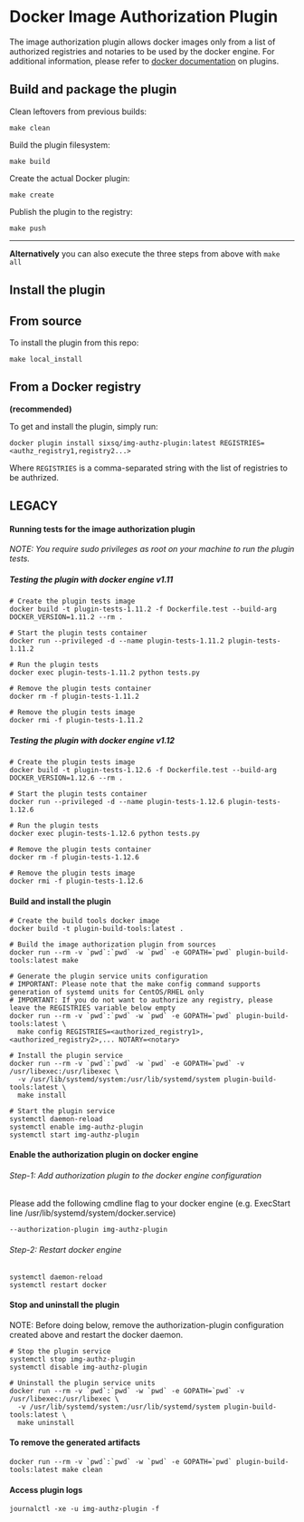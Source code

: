 # Docker Image Authorization Plugin

The image authorization plugin allows docker images only from a list of
authorized registries and notaries to be used by the docker engine. For
additional information, please refer to [docker
documentation](https://docs.docker.com/engine/extend/) on plugins.


## Build and package the plugin

Clean leftovers from previous builds:

`make clean`

Build the plugin filesystem:

`make build`

Create the actual Docker plugin:

`make create`

Publish the plugin to the registry:

`make push`

---

**Alternatively** you can also execute the three steps from above with `make all`


## Install the plugin


## From source

To install the plugin from this repo:

`make local_install`

## From a Docker registry

**(recommended)**

To get and install the plugin, simply run:

`docker plugin install sixsq/img-authz-plugin:latest REGISTRIES=<authz_registry1,registry2...>`

Where `REGISTRIES` is a comma-separated string with the list of registries to be authrized.




## LEGACY

#### Running tests for the image authorization plugin

_NOTE: You require *sudo privileges as root* on your machine to run the plugin tests._

##### Testing the plugin with docker engine v1.11
```
# Create the plugin tests image
docker build -t plugin-tests-1.11.2 -f Dockerfile.test --build-arg DOCKER_VERSION=1.11.2 --rm .

# Start the plugin tests container
docker run --privileged -d --name plugin-tests-1.11.2 plugin-tests-1.11.2

# Run the plugin tests
docker exec plugin-tests-1.11.2 python tests.py

# Remove the plugin tests container
docker rm -f plugin-tests-1.11.2

# Remove the plugin tests image
docker rmi -f plugin-tests-1.11.2
```

##### Testing the plugin with docker engine v1.12
```
# Create the plugin tests image
docker build -t plugin-tests-1.12.6 -f Dockerfile.test --build-arg DOCKER_VERSION=1.12.6 --rm .

# Start the plugin tests container
docker run --privileged -d --name plugin-tests-1.12.6 plugin-tests-1.12.6

# Run the plugin tests
docker exec plugin-tests-1.12.6 python tests.py

# Remove the plugin tests container
docker rm -f plugin-tests-1.12.6

# Remove the plugin tests image
docker rmi -f plugin-tests-1.12.6
```

#### Build and install the plugin
```
# Create the build tools docker image
docker build -t plugin-build-tools:latest .

# Build the image authorization plugin from sources
docker run --rm -v `pwd`:`pwd` -w `pwd` -e GOPATH=`pwd` plugin-build-tools:latest make

# Generate the plugin service units configuration
# IMPORTANT: Please note that the make config command supports generation of systemd units for CentOS/RHEL only
# IMPORTANT: If you do not want to authorize any registry, please leave the REGISTRIES variable below empty
docker run --rm -v `pwd`:`pwd` -w `pwd` -e GOPATH=`pwd` plugin-build-tools:latest \
  make config REGISTRIES=<authorized_registry1>,<authorized_registry2>,... NOTARY=<notary>

# Install the plugin service
docker run --rm -v `pwd`:`pwd` -w `pwd` -e GOPATH=`pwd` -v /usr/libexec:/usr/libexec \
  -v /usr/lib/systemd/system:/usr/lib/systemd/system plugin-build-tools:latest \
  make install

# Start the plugin service
systemctl daemon-reload
systemctl enable img-authz-plugin
systemctl start img-authz-plugin
```

#### Enable the authorization plugin on docker engine
###### Step-1: Add authorization plugin to the docker engine configuration
Please add the following cmdline flag to your docker engine (e.g. ExecStart line /usr/lib/systemd/system/docker.service)
```
--authorization-plugin img-authz-plugin
```
###### Step-2: Restart docker engine
```
systemctl daemon-reload
systemctl restart docker
```

#### Stop and uninstall the plugin
NOTE: Before doing below, remove the authorization-plugin configuration created above and restart the docker daemon.
```
# Stop the plugin service
systemctl stop img-authz-plugin
systemctl disable img-authz-plugin

# Uninstall the plugin service units
docker run --rm -v `pwd`:`pwd` -w `pwd` -e GOPATH=`pwd` -v /usr/libexec:/usr/libexec \
  -v /usr/lib/systemd/system:/usr/lib/systemd/system plugin-build-tools:latest \
  make uninstall

```

#### To remove the generated artifacts
```
docker run --rm -v `pwd`:`pwd` -w `pwd` -e GOPATH=`pwd` plugin-build-tools:latest make clean
```

#### Access plugin logs
```
journalctl -xe -u img-authz-plugin -f
```
